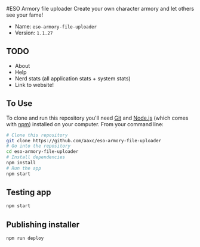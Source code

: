 #ESO Armory file uploader
Create your own character armory and let others see your fame!

- Name: `eso-armory-file-uploader`
- Version: `1.1.27`

## TODO

- About
- Help
- Nerd stats (all application stats + system stats)
- Link to website!

## To Use

To clone and run this repository you'll need [Git](https://git-scm.com) and [Node.js](https://nodejs.org/en/download/) (which comes with [npm](http://npmjs.com)) installed on your computer. From your command line:

```bash
# Clone this repository
git clone https://github.com/aaxc/eso-armory-file-uploader
# Go into the repository
cd eso-armory-file-uploader
# Install dependencies
npm install
# Run the app
npm start
```

## Testing app

```bash
npm start
```

## Publishing installer

```bash
npm run deploy
```

